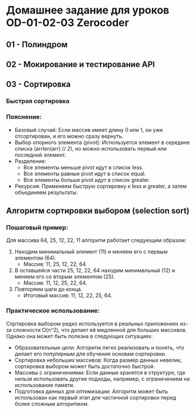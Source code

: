 # Домашнее задание для уроков OD-01-02-03 Zerocoder

## 01 - Полиндром
## 02 - Мокирование и тестирование API
## 03 - Сортировка


### Быстрая сортировка

### Пояснение:
- Базовый случай: Если массив имеет длину 0 или 1, он уже отсортирован, и его можно сразу вернуть.
- Выбор опорного элемента (pivot): Используется элемент в середине списка (arrlen(arr) // 2), но можно использовать первый или последний элемент.
- Разделение:
  - Все элементы меньше pivot идут в список less.
  - Все элементы равные pivot идут в список equal.
  - Все элементы больше pivot идут в список greater.
- Рекурсия: Применяем быструю сортировку к less и greater, а затем объединяем результаты.

## Алгоритм сортировки выбором (selection sort)

### Пошаговый пример:
Для массива 64, 25, 12, 22, 11 алгоритм работает следующим образом:
1. Находим минимальный элемент (11) и меняем его с первым элементом (64).
   - Массив: 11, 25, 12, 22, 64.
2. В оставшейся части 25, 12, 22, 64 находим минимальный (12) и меняем его со вторым элементом (25).
   - Массив: 11, 12, 25, 22, 64.
3. Повторяем шаги до конца.
   - Итоговый массив: 11, 12, 22, 25, 64.

### Практическое использование:
Сортировка выбором редко используется в реальных приложениях из-за сложности O(n^2), что делает её медленной для больших массивов. Однако она может быть полезна в следующих ситуациях:

- Образовательные цели: Алгоритм легко реализовать и понять, что делает его популярным для обучения основам сортировки.
- Сортировка небольших массивов: Когда размер данных невелик, сортировка выбором может быть достаточно быстрой.
- Массивы с ограничениями: Если данные хранятся в структуре, где нельзя использовать другие подходы, например, с ограничением на использование памяти.
- Подготовка данных для оптимизации: Алгоритм может быть использован как первый этап для частичной сортировки перед более сложным алгоритмом.
